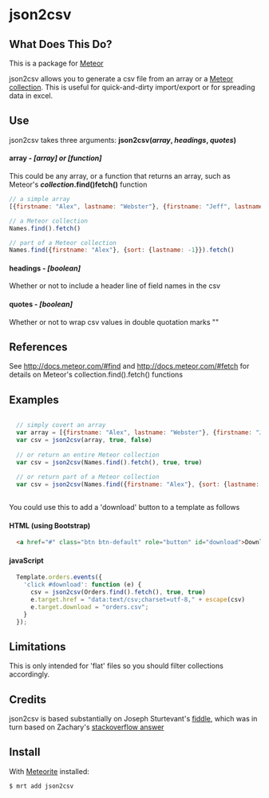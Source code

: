 json2csv
========

## What Does This Do?

This is a package for [Meteor](https://www.meteor.com/)

json2csv allows you to generate a csv file from an array or a [Meteor collection](http://docs.meteor.com/#collections).  This is useful for quick-and-dirty import/export or for spreading data in excel.

## Use

json2csv takes three arguments:   **json2csv(_array_, _headings_, _quotes_)**

#### array  -  *[array] or [function]*
 
 This could be any array, or a function that returns an array, such as Meteor's **_collection_.find()fetch()** function
 
 ```js
 // a simple array
 [{firstname: "Alex", lastname: "Webster"}, {firstname: "Jeff", lastname: "Wode"}]
 
 // a Meteor collection
 Names.find().fetch()
 
 // part of a Meteor collection
 Names.find({firstname: "Alex"}, {sort: {lastname: -1}}).fetch()
 ```
 
#### headings  -  *[boolean]*
  
Whether or not to include a header line of field names in the csv
 
#### quotes  -  *[boolean]*
 
Whether or not to wrap csv values in double quotation marks ""

## References

See http://docs.meteor.com/#find and http://docs.meteor.com/#fetch for details on Meteor's collection.find().fetch() functions

## Examples
```js

  // simply covert an array
  var array = [{firstname: "Alex", lastname: "Webster"}, {firstname: "Jeff", lastname: "Wode"}]
  var csv = json2csv(array, true, false)
  
  // or return an entire Meteor collection
  var csv = json2csv(Names.find().fetch(), true, true)
  
  // or return part of a Meteor collection
  var csv = json2csv(Names.find({firstname: "Alex"}, {sort: {lastname: -1}}).fetch(), true, true)
  
```
You could use this to add a 'download' button to a template as follows

#### HTML (using Bootstrap)

```html
  <a href="#" class="btn btn-default" role="button" id="download">Download</a>
```

#### javaScript

```js
  Template.orders.events({
    'click #download': function (e) {       
      csv = json2csv(Orders.find().fetch(), true, true)     
      e.target.href = "data:text/csv;charset=utf-8," + escape(csv) 
      e.target.download = "orders.csv";    
    }
  });
```
## Limitations

This is only intended for 'flat' files so you should filter collections accordingly.

## Credits

json2csv is based substantially on Joseph Sturtevant's [fiddle](http://jsfiddle.net/sturtevant/vUnF9/), which was in turn based on Zachary's [stackoverflow answer](http://stackoverflow.com/questions/4130849/convert-json-format-to-csv-format-for-ms-excel/4130939#4130939)

## Install

With [Meteorite](https://github.com/oortcloud/meteorite) installed:

```sh
$ mrt add json2csv
```
